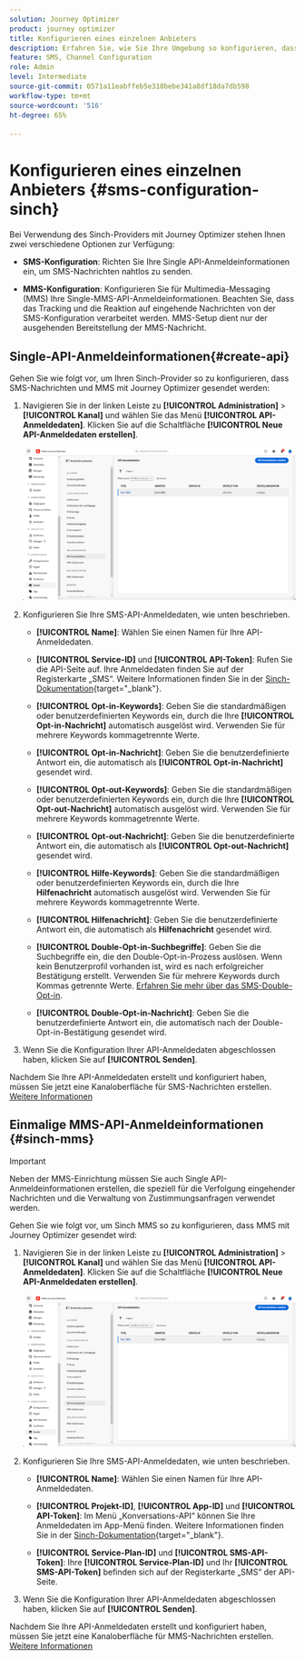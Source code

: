 ```yaml
---
solution: Journey Optimizer
product: journey optimizer
title: Konfigurieren eines einzelnen Anbieters
description: Erfahren Sie, wie Sie Ihre Umgebung so konfigurieren, dass mit Journey Optimizer mit Sinch Textnachrichten gesendet werden
feature: SMS, Channel Configuration
role: Admin
level: Intermediate
source-git-commit: 0571a11eabffeb5e318bebe341a8df18da7db598
workflow-type: tm+mt
source-wordcount: '516'
ht-degree: 65%

---
```


# Konfigurieren eines einzelnen Anbieters {#sms-configuration-sinch}

Bei Verwendung des Sinch-Providers mit Journey Optimizer stehen Ihnen zwei verschiedene Optionen zur Verfügung:

* **SMS-Konfiguration**: Richten Sie Ihre Single API-Anmeldeinformationen ein, um SMS-Nachrichten nahtlos zu senden.

* **MMS-Konfiguration**: Konfigurieren Sie für Multimedia-Messaging (MMS) Ihre Single-MMS-API-Anmeldeinformationen. Beachten Sie, dass das Tracking und die Reaktion auf eingehende Nachrichten von der SMS-Konfiguration verarbeitet werden. MMS-Setup dient nur der ausgehenden Bereitstellung der MMS-Nachricht.

## Single-API-Anmeldeinformationen{#create-api}

Gehen Sie wie folgt vor, um Ihren Sinch-Provider so zu konfigurieren, dass SMS-Nachrichten und MMS mit Journey Optimizer gesendet werden:

1. Navigieren Sie in der linken Leiste zu **[!UICONTROL Administration]** > **[!UICONTROL Kanal]** und wählen Sie das Menü **[!UICONTROL API-Anmeldedaten]**. Klicken Sie auf die Schaltfläche **[!UICONTROL Neue API-Anmeldedaten erstellen]**.

   ![](assets/sms_6.png)

1. Konfigurieren Sie Ihre SMS-API-Anmeldedaten, wie unten beschrieben.

   * **[!UICONTROL Name]**: Wählen Sie einen Namen für Ihre API-Anmeldedaten.

   * **[!UICONTROL Service-ID]** und **[!UICONTROL API-Token]**: Rufen Sie die API-Seite auf. Ihre Anmeldedaten finden Sie auf der Registerkarte „SMS“. Weitere Informationen finden Sie in der [Sinch-Dokumentation](https://developers.sinch.com/docs/sms/getting-started/){target="_blank"}.

   * **[!UICONTROL Opt-in-Keywords]**: Geben Sie die standardmäßigen oder benutzerdefinierten Keywords ein, durch die Ihre **[!UICONTROL Opt-in-Nachricht]** automatisch ausgelöst wird. Verwenden Sie für mehrere Keywords kommagetrennte Werte.

   * **[!UICONTROL Opt-in-Nachricht]**: Geben Sie die benutzerdefinierte Antwort ein, die automatisch als **[!UICONTROL Opt-in-Nachricht]** gesendet wird.

   * **[!UICONTROL Opt-out-Keywords]**: Geben Sie die standardmäßigen oder benutzerdefinierten Keywords ein, durch die Ihre **[!UICONTROL Opt-out-Nachricht]** automatisch ausgelöst wird. Verwenden Sie für mehrere Keywords kommagetrennte Werte.

   * **[!UICONTROL Opt-out-Nachricht]**: Geben Sie die benutzerdefinierte Antwort ein, die automatisch als **[!UICONTROL Opt-out-Nachricht]** gesendet wird.

   * **[!UICONTROL Hilfe-Keywords]**: Geben Sie die standardmäßigen oder benutzerdefinierten Keywords ein, durch die Ihre **Hilfenachricht** automatisch ausgelöst wird. Verwenden Sie für mehrere Keywords kommagetrennte Werte.

   * **[!UICONTROL Hilfenachricht]**: Geben Sie die benutzerdefinierte Antwort ein, die automatisch als **Hilfenachricht** gesendet wird.

   * **[!UICONTROL Double-Opt-in-Suchbegriffe]**: Geben Sie die Suchbegriffe ein, die den Double-Opt-in-Prozess auslösen. Wenn kein Benutzerprofil vorhanden ist, wird es nach erfolgreicher Bestätigung erstellt. Verwenden Sie für mehrere Keywords durch Kommas getrennte Werte. [Erfahren Sie mehr über das SMS-Double-Opt-in](https://video.tv.adobe.com/v/3427129/?learn=on).

   * **[!UICONTROL Double-Opt-in-Nachricht]**: Geben Sie die benutzerdefinierte Antwort ein, die automatisch nach der Double-Opt-in-Bestätigung gesendet wird.

1. Wenn Sie die Konfiguration Ihrer API-Anmeldedaten abgeschlossen haben, klicken Sie auf **[!UICONTROL Senden]**.

Nachdem Sie Ihre API-Anmeldedaten erstellt und konfiguriert haben, müssen Sie jetzt eine Kanaloberfläche für SMS-Nachrichten erstellen. [Weitere Informationen](sms-configuration-surface.md)

## Einmalige MMS-API-Anmeldeinformationen {#sinch-mms}

>[!IMPORTANT]
>
> Neben der MMS-Einrichtung müssen Sie auch Single API-Anmeldeinformationen erstellen, die speziell für die Verfolgung eingehender Nachrichten und die Verwaltung von Zustimmungsanfragen verwendet werden.

Gehen Sie wie folgt vor, um Sinch MMS so zu konfigurieren, dass MMS mit Journey Optimizer gesendet wird:

1. Navigieren Sie in der linken Leiste zu **[!UICONTROL Administration]** > **[!UICONTROL Kanal]** und wählen Sie das Menü **[!UICONTROL API-Anmeldedaten]**. Klicken Sie auf die Schaltfläche **[!UICONTROL Neue API-Anmeldedaten erstellen]**.

   ![](assets/sms_6.png)

1. Konfigurieren Sie Ihre SMS-API-Anmeldedaten, wie unten beschrieben.

   * **[!UICONTROL Name]**: Wählen Sie einen Namen für Ihre API-Anmeldedaten.

   * **[!UICONTROL Projekt-ID]**, **[!UICONTROL App-ID]** und **[!UICONTROL API-Token]**: Im Menü „Konversations-API“ können Sie Ihre Anmeldedaten im App-Menü finden.  Weitere Informationen finden Sie in der [Sinch-Dokumentation](https://docs.cc.sinch.com/cloud/service-configuration/en/oxy_ex-1/common/wln1620131604643.html){target="_blank"}.

   * **[!UICONTROL Service-Plan-ID]** und **[!UICONTROL SMS-API-Token]**: Ihre **[!UICONTROL Service-Plan-ID]** und Ihr **[!UICONTROL SMS-API-Token]** befinden sich auf der Registerkarte „SMS“ der API-Seite.

1. Wenn Sie die Konfiguration Ihrer API-Anmeldedaten abgeschlossen haben, klicken Sie auf **[!UICONTROL Senden]**.

Nachdem Sie Ihre API-Anmeldedaten erstellt und konfiguriert haben, müssen Sie jetzt eine Kanaloberfläche für MMS-Nachrichten erstellen. [Weitere Informationen](sms-configuration-surface.md)
